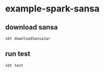 # example-spark-sansa

## download sansa
``` 
sbt downloadSansaJar
```

## run test

``` 
sbt test
```